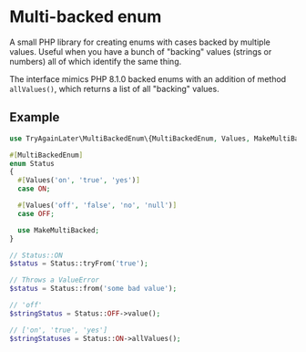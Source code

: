 # Multi-backed enum

A small PHP library for creating enums with cases backed by multiple values. Useful when you have a
bunch of "backing" values (strings or numbers) all of which identify the same thing.

The interface mimics PHP 8.1.0 backed enums with an addition of method `allValues()`, which returns
a list of all "backing" values.

## Example

```php
use TryAgainLater\MultiBackedEnum\{MultiBackedEnum, Values, MakeMultiBacked};

#[MultiBackedEnum]
enum Status
{
  #[Values('on', 'true', 'yes')]
  case ON;

  #[Values('off', 'false', 'no', 'null')]
  case OFF;

  use MakeMultiBacked;
}

// Status::ON
$status = Status::tryFrom('true');

// Throws a ValueError
$status = Status::from('some bad value');

// 'off'
$stringStatus = Status::OFF->value();

// ['on', 'true', 'yes']
$stringStatuses = Status::ON->allValues();
```
